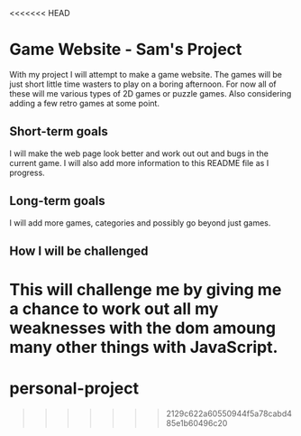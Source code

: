 <<<<<<< HEAD
# Game Website - Sam's Project

With my project I will attempt to make a game website. The games will be just short little time wasters to play on a boring afternoon. For now all of these will me various types of 2D games or puzzle games. Also considering adding a few retro games at some point.


## Short-term goals

I will make the web page look better and work out out and bugs in the current game. I will also add more information to this README file as I progress. 

## Long-term goals

I will add more games, categories and possibly go beyond just games. 

## How I will be challenged

This will challenge me by giving me a chance to work out all my weaknesses with the dom amoung many other things with JavaScript. 
=======
# personal-project

>>>>>>> 2129c622a60550944f5a78cabd485e1b60496c20
